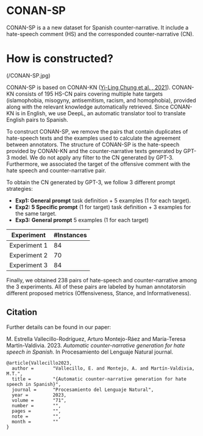 # CONAN-SP

CONAN-SP is a a new dataset for Spanish counter-narrative. It include a hate-speech comment (HS) and the corresponded counter-narrative (CN). 

# How is constructed?

(/CONAN-SP.jpg)

CONAN-SP is based on CONAN-KN ([Yi-Ling Chung et al. , 2021](https://aclanthology.org/2021.findings-acl.79.pdf)). CONAN-KN consists of 195 HS-CN pairs covering multiple hate targets (islamophobia, misogyny, antisemitism, racism, and homophobia), provided along with the relevant knowledge automatically retrieved. Since CONAN-KN is in English, we use DeepL, an automatic translator tool to translate English pairs to Spanish.

To construct CONAN-SP, we remove the pairs that contain duplicates of hate-speech texts and the examples used to calculate the agreement between annotators. The structure of CONAN-SP is the hate-speech provided by CONAN-KN and the counter-narrative texts generated by GPT-3 model. We do not apply any filter to the CN generated by GPT-3. Furthermore, we associated the target of the offensive comment with the hate speech and counter-narrative pair.

To obtain the CN generated by GPT-3, we follow 3 different prompt strategies:
- **Exp1: General prompt** task definition + 5 examples (1 for each target).
- **Exp2: 5 Specific prompt** (1 for target) task definition + 3 examples for the same target.
- **Exp3: General prompt** 5 examples (1 for each target)


  
|Experiment | #Instances|
|--|--|
|Experiment 1| 84|
|Experiment 2| 70|
|Experiment 3| 84|



  
Finally, we obtained 238 pairs of hate-speech and counter-narrative among the 3 experiments. All of these pairs are labeled by human annotatorsin different proposed metrics (Offensiveness, Stance, and Informativeness).

## Citation

Further details can be found in our paper:

M. Estrella Vallecillo-Rodríguez, Arturo Montejo-Ráez and María-Teresa Martín-Valdivia. 2023.  _Automatic counter-narrative generation for hate speech in Spanish._  In Procesamiento del Lenguaje Natural journal.

```
@article{Vallecillo2023,
  author =       "Vallecillo, E. and Montejo, A. and Martín-Valdivia, M.T.",
  title =        "{Automatic counter-narrative generation for hate speech in Spanish}",
  journal =      "Procesamiento del Lenguaje Natural",
  year =         2023,
  volume =       "71",
  number =       "",
  pages =        "",
  note =         "",
  month =        ""
}
```
